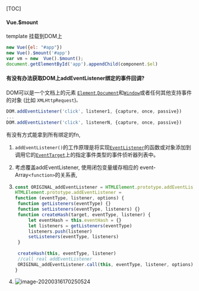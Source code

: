 [TOC]

#### Vue.$mount

template 挂载到DOM上

``` javascript
new Vue({el: "#app"})
new Vue().$mount('#app')
var vm = new  Vue().$mount();
document.getElementById('app').appendChild(component.$el)
```

   

#### 有没有办法获取DOM上addEventListener绑定的事件回调?

DOM可以是一个文档上的元素 [`Element`](https://developer.mozilla.org/zh-CN/docs/Web/API/Element),[`Document`](https://developer.mozilla.org/zh-CN/docs/Web/API/Document)和[`Window`](https://developer.mozilla.org/zh-CN/docs/Web/API/Window)或者任何其他支持事件的对象 (比如 `XMLHttpRequest`)`。`

```javascript
DOM.addEventListener('click', listener1, {capture, once, passive})
...
DOM.addEventListener('click', listenerN, {capture, once, passive})
```

有没有方式能拿到所有绑定的fn,

1. `addEventListener()`的工作原理是将实现[`EventListener`](https://developer.mozilla.org/zh-CN/docs/Web/API/EventListener)的函数或对象添加到调用它的[`EventTarget`](https://developer.mozilla.org/zh-CN/docs/Web/API/EventTarget)上的指定事件类型的事件侦听器列表中。

2. 考虑覆盖addEventListener, 使用闭包变量缓存相应的 event-Array`<function>`的关系表, 

3. ```js
   const ORIGINAL_addEventListener = HTMLElement.prototype.addEventListener
   HTMLElement.prototype.addEventListener = 
   function (eventType, listener, options) {
   	function getListeners(eventType) {}
   	function setListeners(eventType, listeners) {}
   	function createHash(target, eventType, listener) {
   		let eventHash = this.eventHash = {}
   		let listeners = getListeners(eventType)
   		listeners.push(listener)
   		setListeners(eventType, listeners)
   	}
   	
   	createHash(this, eventType, listener)
   	//call real addEventListener
   	ORIGINAL_addEventListener.call(this, eventType, listener, options)
   }
   ```

4. ![image-20200316170250524](./imgs/image-20200316170250524.png)

   